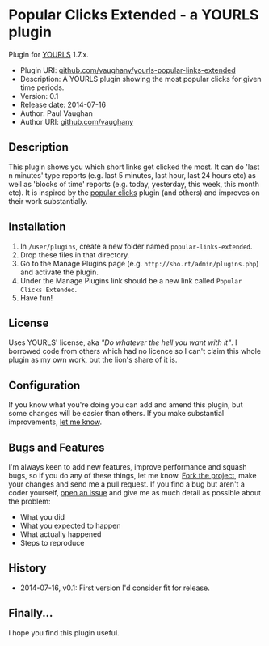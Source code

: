 # Popular Clicks Extended - a YOURLS plugin

Plugin for [YOURLS](http://yourls.org) 1.7.x.

* Plugin URI:       [github.com/vaughany/yourls-popular-links-extended](http://github.com/vaughany/yourls-popular-links-extended)
* Description:      A YOURLS plugin showing the most popular clicks for given time periods.
* Version:          0.1
* Release date:     2014-07-16
* Author:           Paul Vaughan
* Author URI:       [github.com/vaughany](http://github.com/vaughany/)


## Description

This plugin shows you which short links get clicked the most.  It can do 'last n minutes' type reports (e.g. last 5 minutes, last hour, last 24 hours etc) as well as 'blocks of time' reports (e.g. today, yesterday, this week, this month etc).  It is inspired by the [popular clicks](https://github.com/miconda/yourls/) plugin (and others) and improves on their work substantially.


## Installation

1. In `/user/plugins`, create a new folder named `popular-links-extended`.
2. Drop these files in that directory.
3. Go to the Manage Plugins page (e.g. `http://sho.rt/admin/plugins.php`) and activate the plugin.
4. Under the Manage Plugins link should be a new link called `Popular Clicks Extended`.
5. Have fun!


## License

Uses YOURLS' license, aka *"Do whatever the hell you want with it"*.  I borrowed code from others which had no licence so I can't claim this whole plugin as my own work, but the lion's share of it is.


## Configuration

If you know what you're doing you can add and amend this plugin, but some changes will be easier than others. If you make substantial improvements, [let me know](https://github.com/vaughany/yourls-popular-clicks-extended/issues).


## Bugs and Features

I'm always keen to add new features, improve performance and squash bugs, so if you do any of these things, let me know. [Fork the project](https://github.com/vaughany/yourls-popular-clicks-extended/), make your changes and send me a pull request.  If you find a bug but aren't a coder yourself, [open an issue](https://github.com/vaughany/yourls-popular-clicks-extended/issues) and give me as much detail as possible about the problem:

* What you did
* What you expected to happen
* What actually happened
* Steps to reproduce

## History

* 2014-07-16, v0.1:     First version I'd consider fit for release.

## Finally...

I hope you find this plugin useful.
